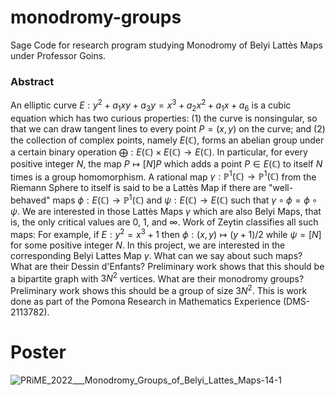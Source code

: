 # monodromy-groups

Sage Code for research program studying Monodromy of Belyi Lattès Maps under Professor Goins.

### Abstract
An elliptic curve $E: y^2 + a_1 x y + a_3 y = x^3 + a_2 x^2 + a_1 x + a_6$ is a cubic equation which has two curious properties: (1) the curve is nonsingular, so that we can draw tangent lines to every point $P = (x,y)$ on the curve; and (2) the collection of complex points, namely $E(\mathbb C)$, forms an abelian group under a certain binary operation $\bigoplus: E(\mathbb C) \times E(\mathbb C) \to E(\mathbb C)$.   In particular, for every positive integer $N$, the map $P \mapsto [N] P$ which adds a point $P \in E(\mathbb C)$ to itself $N$ times is a group homomorphism. A rational map $\gamma: \mathbb P^1(\mathbb C) \to \mathbb P^1(\mathbb C)$ from the Riemann Sphere to itself is said to be a Lattès Map if there are "well-behaved" maps $\phi: E(\mathbb C) \to \mathbb P^1(\mathbb C)$ and $\psi: E(\mathbb C) \to E(\mathbb C)$ such that $\gamma \circ \phi = \phi \circ \psi$.  We are interested in those Lattès Maps $\gamma$ which are also Belyi Maps, that is, the only critical values are $0$, $1$, and $\infty$.  Work of Zeytin classifies all such maps: For example, if $E: y^2 = x^3 + 1$ then $\phi: (x,y) \mapsto (y+1)/2$ while $\psi = [N]$ for some positive integer $N$.  In this project, we are interested in the corresponding Belyi Lattes Map $\gamma$.  What can we say about such maps?  What are their Dessin d'Enfants?  Preliminary work shows that this should be a bipartite graph with $3N^2$ vertices.  What are their monodromy groups? Preliminary work shows this should be a group of size $3N^2$.  This is work done as part of the Pomona Research in Mathematics Experience (DMS-2113782).

# Poster

![PRiME_2022___Monodromy_Groups_of_Belyi_Lattes_Maps-14-1](https://user-images.githubusercontent.com/105322631/185759345-217612e8-b78f-439c-a371-3f4e2a668139.jpg)
